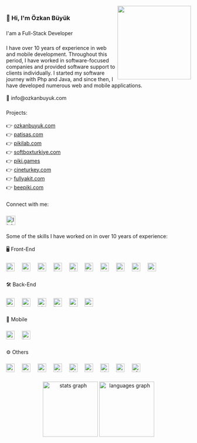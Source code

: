 <br clear="both">

<img align="right" height="200" src="https://ozkanbuyuk.com/ozkanbuyuk.gif"  />

###

<h3 align="left">👋 Hi, I'm Özkan Büyük</h3>

###

<p align="left">I'am a Full-Stack Developer</p>

###

<p align="left">I have over 10 years of experience in web and mobile development. Throughout this period, I have worked in software-focused companies and provided software support to clients individually. I started my software journey with Php and Java, and since then, I have developed numerous web and mobile applications.<br><br>📧 info@ozkanbuyuk.com</p>

###

<p align="left">Projects:<br><br>👉 <a href="https://ozkanbuyuk.com" target="_blank">ozkanbuyuk.com</a><br>👉 <a href="https://patisas.com" target="_blank">patisas.com</a><br>👉 <a href="https://pikilab.com" target="_blank">pikilab.com</a><br>👉 <a href="https://softboxturkiye.com" target="_blank">softboxturkiye.com</a><br>👉 <a href="https://piki.games" target="_blank">piki.games</a><br>👉 <a href="https://cineturkey.com" target="_blank">cineturkey.com</a><br>👉 <a href="https://fullyakit.com" target="_blank">fullyakit.com</a><br>👉 <a href="https://beepiki.com" target="_blank">beepiki.com</a></p>

###

<p align="left">Connect with me:</p>

###

<div align="left">
  <a href="https://www.linkedin.com/in/ozkanbuyuk/" target="_blank">
    <img src="https://img.shields.io/static/v1?message=LinkedIn&logo=linkedin&label=&color=0077B5&logoColor=white&labelColor=&style=for-the-badge" height="25" alt="linkedin logo"  />
  </a>
</div>

###

<p align="left">Some of the skills I have worked on in over 10 years of experience:<br><br>🖥 Front-End</p>

###

<div align="left">
  <img src="https://cdn.jsdelivr.net/gh/devicons/devicon/icons/html5/html5-original.svg" height="23" alt="html5 logo"  />
  <img width="12" />
  <img src="https://cdn.jsdelivr.net/gh/devicons/devicon/icons/css3/css3-original.svg" height="23" alt="css3 logo"  />
  <img width="12" />
  <img src="https://cdn.jsdelivr.net/gh/devicons/devicon/icons/sass/sass-original.svg" height="23" alt="sass logo"  />
  <img width="12" />
  <img src="https://cdn.jsdelivr.net/gh/devicons/devicon/icons/bootstrap/bootstrap-original.svg" height="23" alt="bootstrap logo"  />
  <img width="12" />
  <img src="https://cdn.jsdelivr.net/gh/devicons/devicon/icons/tailwindcss/tailwindcss-original-wordmark.svg" height="23" alt="tailwindcss logo"  />
  <img width="12" />
  <img src="https://cdn.jsdelivr.net/gh/devicons/devicon/icons/javascript/javascript-original.svg" height="23" alt="javascript logo"  />
  <img width="12" />
  <img src="https://cdn.jsdelivr.net/gh/devicons/devicon/icons/typescript/typescript-original.svg" height="23" alt="typescript logo"  />
  <img width="12" />
  <img src="https://cdn.jsdelivr.net/gh/devicons/devicon/icons/jquery/jquery-original.svg" height="23" alt="jquery logo"  />
  <img width="12" />
  <img src="https://cdn.jsdelivr.net/gh/devicons/devicon/icons/react/react-original.svg" height="23" alt="react logo"  />
  <img width="12" />
  <img src="https://cdn.jsdelivr.net/gh/devicons/devicon/icons/nextjs/nextjs-original.svg" height="23" alt="nextjs logo"  />
</div>

###

<p align="left">🛠 Back-End</p>

###

<div align="left">
  <img src="https://cdn.jsdelivr.net/gh/devicons/devicon/icons/java/java-original.svg" height="23" alt="java logo"  />
  <img width="12" />
  <img src="https://cdn.jsdelivr.net/gh/devicons/devicon/icons/spring/spring-original.svg" height="23" alt="spring logo"  />
  <img width="12" />
  <img src="https://cdn.jsdelivr.net/gh/devicons/devicon/icons/php/php-original.svg" height="23" alt="php logo"  />
  <img width="12" />
  <img src="https://cdn.jsdelivr.net/gh/devicons/devicon/icons/laravel/laravel-plain.svg" height="23" alt="laravel logo"  />
  <img width="12" />
  <img src="https://cdn.jsdelivr.net/gh/devicons/devicon/icons/nodejs/nodejs-original.svg" height="23" alt="nodejs logo"  />
  <img width="12" />
  <img src="https://cdn.jsdelivr.net/gh/devicons/devicon/icons/express/express-original.svg" height="23" alt="express logo"  />
</div>

###

<p align="left">📱 Mobile</p>

###

<div align="left">
  <img src="https://cdn.jsdelivr.net/gh/devicons/devicon/icons/androidstudio/androidstudio-original.svg" height="23" alt="androidstudio logo"  />
  <img width="12" />
  <img src="https://cdn.jsdelivr.net/gh/devicons/devicon/icons/kotlin/kotlin-original.svg" height="23" alt="kotlin logo"  />
</div>

###

<p align="left">⚙ Others</p>

###

<div align="left">
  <img src="https://cdn.jsdelivr.net/gh/devicons/devicon/icons/mysql/mysql-original.svg" height="23" alt="mysql logo"  />
  <img width="12" />
  <img src="https://cdn.jsdelivr.net/gh/devicons/devicon/icons/mongodb/mongodb-original.svg" height="23" alt="mongodb logo"  />
  <img width="12" />
  <img src="https://cdn.jsdelivr.net/gh/devicons/devicon/icons/ssh/ssh-original.svg" height="23" alt="ssh logo"  />
  <img width="12" />
  <img src="https://cdn.jsdelivr.net/gh/devicons/devicon/icons/git/git-original.svg" height="23" alt="git logo"  />
  <img width="12" />
  <img src="https://cdn.jsdelivr.net/gh/devicons/devicon/icons/github/github-original.svg" height="23" alt="github logo"  />
  <img width="12" />
  <img src="https://cdn.jsdelivr.net/gh/devicons/devicon/icons/wordpress/wordpress-original.svg" height="23" alt="wordpress logo"  />
  <img width="12" />
  <img src="https://cdn.jsdelivr.net/gh/devicons/devicon/icons/photoshop/photoshop-plain.svg" height="23" alt="photoshop logo"  />
  <img width="12" />
  <img src="https://cdn.jsdelivr.net/gh/devicons/devicon/icons/premierepro/premierepro-plain.svg" height="23" alt="premierepro logo"  />
  <img width="12" />
  <img src="https://cdn.jsdelivr.net/gh/devicons/devicon/icons/aftereffects/aftereffects-original.svg" height="23" alt="aftereffects logo"  />
</div>

###

<div align="center">
  <img src="https://github-readme-stats.vercel.app/api?username=ozkannbuyuk&hide_title=false&hide_rank=false&show_icons=true&include_all_commits=true&count_private=true&disable_animations=false&theme=dracula&locale=en&hide_border=false&order=1" height="150" alt="stats graph"  />
  <img src="https://github-readme-stats.vercel.app/api/top-langs?username=ozkannbuyuk&locale=en&hide_title=false&layout=compact&card_width=320&langs_count=5&theme=dracula&hide_border=false&order=2" height="150" alt="languages graph"  />
</div>

###
